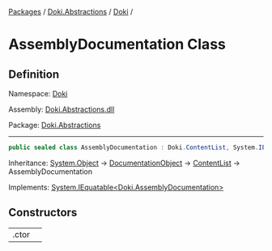 [Packages](../../README.md) / [Doki.Abstractions](../README.md) / [Doki](README.md) / 

# AssemblyDocumentation Class

## Definition

Namespace: [Doki](README.md)

Assembly: [Doki.Abstractions.dll](../README.md)

Package: [Doki.Abstractions](https://www.nuget.org/packages/Doki.Abstractions)

---

```csharp
public sealed class AssemblyDocumentation : Doki.ContentList, System.IEquatable<Doki.AssemblyDocumentation>
```

Inheritance: [System.Object](https://learn.microsoft.com/en-us/dotnet/api/System.Object) → [DocumentationObject](Doki.DocumentationObject.md) → [ContentList](Doki.ContentList.md) → AssemblyDocumentation

Implements: [System.IEquatable&lt;Doki.AssemblyDocumentation&gt;](https://learn.microsoft.com/en-us/dotnet/api/System.IEquatable&lt;Doki.AssemblyDocumentation&gt;)

## Constructors

|   |   |
|---|---|
|.ctor||


